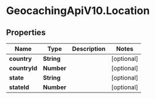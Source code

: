 # GeocachingApiV10.Location

## Properties
Name | Type | Description | Notes
------------ | ------------- | ------------- | -------------
**country** | **String** |  | [optional] 
**countryId** | **Number** |  | [optional] 
**state** | **String** |  | [optional] 
**stateId** | **Number** |  | [optional] 


